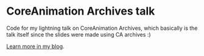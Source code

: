 # CoreAnimation Archives talk

Code for my lightning talk on CoreAnimation Archives, which basically is the talk itself since the slides were made using CA archives :)

[Learn more in my blog][1].

[1]:	https://rambo.codes/ios/2018/11/11/animations-are-assets.html